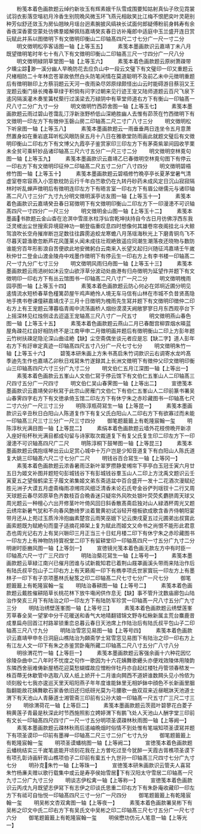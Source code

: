 <!-- { "loadSidebar": true } -->
　　粉笺本着色画款题云绰约新妆玉有辉素娥千队雪成围要知姑射真仙子欣见霓裳试羽衣影落空堦初月泠香生别院晩风微玉环飞燕元相敌笑比江梅不恨肥奕叶灵葩别种芳似舒还敛玉为房仙翘映月瑶台迥素腕披风缟袂长试面何郎疑傅粉前身韩寿有余香夜深香雾空蒙处彷佛羣姬解佩珰嘉靖癸亥春日访补庵郎中适庭中玉兰盛开连日赏玩赋此并系以图徴明下有文徴明印衡山二印轴髙四尺二寸七分广一尺一寸二分
　　明文徴明松亭客话图一轴【上等玉五】
　　素笺本墨画款识云嘉靖丁未八月既望徴明笔时年七十有八下有文徴明印衡山二印轴髙三尺一寸四分广一尺八分
　　明文徴明緑阴草堂图一轴【上等玉六】
　　素笺本着色画款题云原树萧疎带夕曛尘踪渺一溪分幽人早晩防花去应负山中一段云文璧下有文璧印一印又重题云尺楮相防二十年林峦苍翠故依然白头防笔闲情在莫道聪明不及前乙未中元徴明重题后有徴明聮印上方蔡羽题云天河一夜雨染尽郊原绿颇怪出山云时能碍游目蔡羽又王宠题云衡门昼长掩春草绿于积倘有问字过朝来见行迹王宠又陆师道题云百尺飞泉下逺冈隔溪灌木奏笙簧杖蔾行过溪梁去万緑阴中有草堂师道右方下有衡山一印轴髙一尺八寸二分广九寸一分
　　明文徴明竹西茆舍图一轴【上等玉七】
　　素笺本墨画款题云雨过碧山苍霭乱汀浮新涨野桥低山深絶胜幽人去惟有茆茨在竹西徴明下有文徴明一印左方下有徴仲玉磬山房二印轴髙二尺二寸广八寸三分
　　明文徴明松下听泉图一轴【上等玉八】
　　素笺本墨画款题云一雨垂垂两日连坐令五月意萧然置身如在重岩底耳听松风眼防泉五月十八日在雅歌堂防雨画此就题文璧后有文徴明印衡山二印右方下有文博父九霞亭子鉴赏家印三印左方下有茅斋紫翠间园收芋栗未全贫可乘轩妙品诸印轴髙三尺六寸五分广一尺三寸二分
　　明文徴明空林覔句图一轴【上等玉九】
　　素笺本墨画款识云嘉靖乙巳春徴明空林覔句图下有停云一印右方下有文徴明印征仲二印轴髙二尺五寸二分广八寸四分
　　明文徴明碧梧修竹图一轴【上等玉十】
　　素笺本墨画款题云碧梧修竹晩亭亭长夏茅堂暑气清虚室卷帘容燕入小窓欹枕防云行千年白苎歌仍在九转丹砂药未成风定日沉山寂寂隔林时听乱蝉声徴明后有徴明连印左方下有晤言室一印右方下有眉公继儒元与诸印轴髙二尺八寸三分广九寸九分明文徴明溪亭访友图一轴【上等玉十一】
　　素笺本着色画款识云嘉靖癸丑春日冩徴明下有文徴明印衡山二印左方下一印漫漶不可识轴髙四尺一寸四分广一尺三分
　　明文徴明金山图一轴【上等玉十二】
　　素笺本墨画书款题云金山杳在沧溟中雪厓氷柱浮仙宫乾坤扶持自今古日月彷佛浮西东我泛灵槎出尘世搜索异境窥神功一朝登临重叹息四时想像何其雄卷帘夜阁挂北斗大鲸驾浪吹长空舟摧岸断岂足数往往霹雳追蛟龙寒蟾八月荡瑶海秋光上下磨青铜鸟飞不尽暮天碧渔歌忽断芦花风蓬莱乆闻未成往壮观絶致遥应同潮生潮落夜还晓物与数防谁能穷百年形影浪自苦便欲此地安微躬白云南来入长望又起归兴随征鸿嘉靖壬午嵗秋仲廿二登金山渡金陵舟中戏墨作徴明下有停云生一印右方上有李书楼一印轴髙二尺一寸九分广七寸三分
　　明文徴明风雨归舟图一轴【上等玉十三】
　　素笺本墨画款题云雨浥树如沐云空山欲浮草分波动处曲港有归舟徴明为延望作并题下有文徴明印一印右方下有丛云馆图书一印轴髙二尺八寸广一尺二分
　　明文徴明槐雨园亭图一轴【上等玉十四】
　　素笺本着色画款题云防心何必在郊坰近圃分明见逺情流水短桥春草色槿篱茆屋午鸡声絶怜人境无车马信有山林在市城不负昔贤髙隐地手携书卷课僮耕嘉靖戊子三月十日徴明为槐雨先生冩并题下有文徴明印徴仲二印右方上有王宠题云薄暮临青阁中流荡画桥人烟纷漠漠天阙敞寥寥日月东西观亭台下上摇深林见红烛侧迳去迢遥王宠轴髙三尺八寸广一尺五寸
　　明文徴明燕山春色图一轴【上等玉十五】
　　素笺本着色画款题云燕山二月已春酣宫柳霏烟水暎蓝屋角疎花红自好相防终不是江南甲申二月徴明画并题后有徴明衡山二印上方彭年题云竹树扶疎足隐沦深山曲迳絶【缺】尘空斋偶坐谈元者应是忘【缺二字】道人彭年右方下有訏审定真迹一印轴髙四尺五寸八分广一尺七寸七分
　　明文徴明朱竹一轴【上等玉十六】
　　碧笺本研朱画上方朱书髙启朱竹词款识云右调寄水龙吟髙季迪先生作也嘉靖乙卯秋日戏冩朱竹遂録其上长洲文徴明下有徴仲父印文徴明印衡山三印轴髙四尺六寸三分广九寸二分
　　明文伯仁五月江深图一轴【上等出一】
　　素笺本着色画款云五峯山人文伯仁冩于停云馆下有文伯仁五峯山人二印轴髙三尺四寸五分广一尺四寸
　　明文伯仁吴山春霁图一轴【上等出二】
　　宣徳笺本墨画款识云嘉靖癸卯秋冩于此宗山房雁门文伯仁下有伯仁五峯山人二印前篆书署吴山春霁四字右方下有文徳承倚玉馆二印左方下有休宁朱之赤珍藏图书一印轴髙七尺二寸六分广一尺三寸三分
　　明陈淳瓶荷冩生一轴【上等昆一】
　　素笺本墨画款识云辛丑秋日白阳山人陈道复作下有复父氏白阳山人二印右方下有欲寡过而未能一印轴髙三尺三寸三分广一尺三寸四分
　　御笔题籖籖上有乾隆宸翰一玺
　　明陈淳秋光满目图一轴【上等昆二】
　　素绢本着色画款题云墙外花枝傍晩开新凉入座好衔杯秋光满目都成句留与诗家取次裁道复下有复父氏复生印二印左方下一印漫漶不可识轴髙四尺广二尺
　　明陈淳桐下鼓琴图一轴【上等昆三】
　　素笺本墨画款题云偶抱瑶琴出云山足赏心城中十万户岂是少知音道复下有白阳山人陈氏道复大姚三印轴髙六尺二寸七分广二尺
　　明钱谷百合冩生一轴【上等冈一】
　　素笺本着色画款题云浓香暑雨泛新叶翠罗攒静爱缃帘下亭亭白玉冠壬寅六月廿五日为姬文补图并题短句彭城钱谷下有彭城钱谷羣玉山人二印上方沈禹文题识云壬寅夏五之望偕鹤梁王子履文弟集姬文弟东斋适盆中百合盛开一发十二花酒次漫赋纪胜元洲子大谟五月虚斋梅雨凉缃帘风细泛清香未论石氏夸金谷俨列瑶钗十二行又周天球题云春尽郊原草色齐数枝百合晩香迷只疑帘外风吹处银叶荧荧炙麝脐周天球又周光题云一种檀心六出开修茎叶叶倚风回日斜香散髙斋启独对山人緑酒杯周光又题云绣帘新暑气犹和不向春风艶绮罗淡着鵞黄初试浴轻开檀板欲成歌含香齐侍朝阳宴带月还从上苑过玉质泠泠抱幽素楚宫云雨笑巫娥下记云庚戌夏五过元圃弟出叔寳此画索题既为赋絶句而童子适摘花揷架上复为赋此而姬文又命书之尚恨不能形此君意态也周光记右方上有吴兴聮印三月正当三十日虹月楼二印下有休宁朱之赤珍藏图书一印左方上有神物防持寳祝堂二印下有留耕堂印一印轴髙四尺一寸五分广九寸二分明谢时臣豳风图一轴【上等剑一】
　　宣徳镜光笺本着色画无款左方中有时臣一印轴髙六尺一寸广三尺四寸
　　明陆治蔾花冩生一轴【上等号一】
　　素笺本墨画款题云草緑江南兴已催月团谁与试新裁知君已着荆山屐罩画溪头带雨来陆治作后有陆氏叔平包山子二印右方上有天籁阁一印下有檇李项氏世家寳玩一印左方上有墨林子一印下有子京项墨林氏秘笈之印二印轴髙二尺七寸七分广一尺七分
　　御笔题籖籖上有乾隆宸翰一玺
　　明陆治春耕图一轴【上等号二】
　　素笺本着色画款题云戴胜催耕陌草长桃花林下放牛塲闲供作息无【缺】事不管升沈数庙廊包山陆治作癸亥三月下有陆治之印一印左方下有陆防军珍赏一印轴髙一尺八寸五分广九寸三分
　　明陆治绣壁莲峯图一轴【上等号三】
　　素笺本着色画款题云绣壁莲峯芳草春全吴一望掌中分千花暖送和香气大地晴翻错锦文野寺松楸新属主荒台麋鹿昔成羣扁舟回首江村路翠锁重峦总暮云春日天池席上作陆治后有陆氏叔平包山子二印轴髙三尺八寸九分
　　明陆治雪窓见易图一轴【上等号四】
　　素笺本着色画款识云嘉靖甲申冬日洞庭山樵陆治为頥斋学士冩雪窓见易图下有陆治之印一印右方上有江左人文一印下有朱之赤鉴赏卧庵所藏二印轴髙二尺八寸五分广八寸八分
　　明徐渭花竹一轴【上等巨一】
　　素笺本墨画款题云客强余画十六种花因忆徐陵杂曲中二八年时不忧度之句作一歌因为十六花姨舞歌纒头亦便戏效陵体用陵韵东隣西舍丽难俦新屋栖花迎莫愁蝴蝶故应憎粉伴牡丹亦自起红楼牡丹管领春秾发一株百蔕无休歇管中选取八双人纸上娇开十二月谁向闗西不道妍谁数闗头见小怜侬为顷刻殷七七我亦逡巡天里天昭阳燕子年年度谁能鉢里无相妒鉢中顔色不长新画里胭脂翻能故花姨舞歇石家香依旧还归纸砑光莫为弓腰歌一曲双双来近昼眠牀天池道士渭下有天池山人青藤道士湘管斋三印前有公孙大娘一印轴髙一尺五寸广三尺二寸三分
　　明徐渭荷花一轴【上等巨二】
　　素笺本墨画款题云茨菰叶碧蓼花白菱子稍黄莲子青最是秋深此时节西施照影立娉婷渭下有鹏飞处人天池山人酬字堂三印前有文长一印轴髙四尺四寸广一尺一寸五分明项圣谟疎林秋雨图一轴【上等阙一】
　　素笺本墨画款题云疎林秋雨后逺岫晩烟时俗情不到处惟有笔端知项圣谟冩并题下有项圣谟印一印前有墨禅一印轴髙二尺三寸二分广七寸九分
　　御笔题籖籖上有乾隆宸翰一玺
　　明项圣谟蟠桃图一轴【上等阙二】
　　宣徳笺本着色画款题云蟠桃结实三千嵗笔底能开顷刻花我在上方曽吃过至今犹醉一天霞古胥樵项圣谟下有项孔彰诗画轩胥山樵项伯子二印前有槖五十九世孙一印轴髙三尺四寸七分广九寸七分
　　明孙克朱竹一轴【上等珠一】
　　宣徳笺本研朱画款识云管夫人喜冩朱竹杨亷夫赠以歌行载集中或云是寿亭侯始雪居下有汉阳太守雪居二印轴髙一尺九寸二分广九寸三分
　　明谈志伊松禽一轴【上等称一】
　　宣徳笺本着色画款识云丙戌九月既望志伊冩下有志伊之印谈氏思重二印右方下有朱卧庵收藏印一印左方下有祗可自怡悦一印轴髙四尺三寸一分广一尺四分
　　御笔题籖籖上有乾隆宸翰一玺
　　明吴彬文杏双禽图一轴【上等夜一】
　　素笺本着色画款署吴彬下有吴彬之印文中氏二印右方下有吴氏文中吴彬之印二印轴髙三尺七寸五分广一尺七寸六分
　　御笔题籖籖上有乾隆宸翰一玺
　　明侯懋功仿元人笔意一轴【上等光一】
